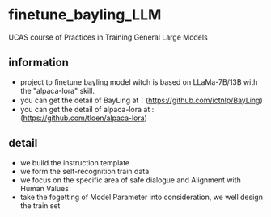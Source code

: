 # finetune_bayling_LLM
UCAS course of Practices in Training General Large Models

## information
- project to finetune bayling model witch is based on LLaMa-7B/13B with the "alpaca-lora" skill.
- you can get the detail of BayLing at：(https://github.com/ictnlp/BayLing)
- you can get the detail of alpaca-lora at :(https://github.com/tloen/alpaca-lora)

## detail
- we build the instruction template
- we form the self-recognition train data
- we focus on the specific area of safe dialogue and Alignment with Human Values
- take the fogetting of Model Parameter into consideration, we well design the train set
